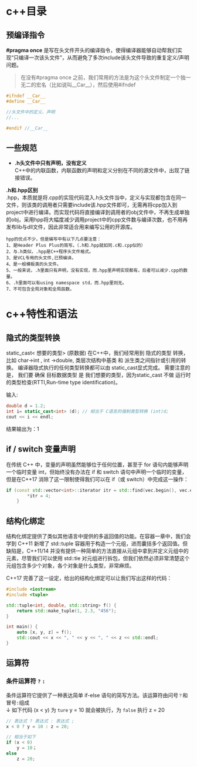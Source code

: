 # c++目录

## 预编译指令
**#pragma once** 是写在头文件开头的编译指令，使得编译器能够自动帮我们实现“只编译一次该头文件”，从而避免了多次include该头文件导致的重复定义/声明问题。
> 在没有#pragma once 之前，我们常用的方法是为这个头文件制定一个独一无二的宏名（比如说叫__Car__），然后使用#ifndef

```cpp
#ifndef __Car__
#define __Car__

//头文件中的定义、声明
//...

#endif //__Car__
```

## 一些规范

+ **.h头文件中只有声明，没有定义** <br>
C++中的内联函数，内联函数的声明和定义分别在不同的源文件中，出现了链接错误。

**.h和.hpp区别**    
.hpp，本质就是将.cpp的实现代码混入.h头文件当中，定义与实现都包含在同一文件，则该类的调用者只需要include该.hpp文件即可，无需再将cpp加入到project中进行编译。而实现代码将直接编译到调用者的obj文件中，不再生成单独的obj，采用hpp将大幅度减少调用project中的cpp文件数与编译次数，也不用再发布lib与dll文件，因此非常适合用来编写公用的开源库。

    hpp的优点不少，但是编写中有以下几点要注意：
    1、是Header Plus Plus的简写。（.h和.hpp就如同.c和.cpp似的）
    2、与.h类似，.hpp是C++程序头文件格式。
    3、是VCL专用的头文件,已预编译。
    4、是一般模板类的头文件。
    5、一般来说，.h里面只有声明，没有实现，而.hpp里声明实现都有，后者可以减少.cpp的数量。
    6、.h里面可以有using namespace std，而.hpp里则无。
    7、不可包含全局对象和全局函数。



# c++特性和语法

## 隐式的类型转换
static_cast< 想要的类型> (原数据)
在C++中，我们经常用到 隐式的类型 转换，比如 char->int , int ->double, 类层次结构中基类 和 派生类之间指针或引用的转换。
编译器隐式执行的任何类型转换都可以由 static_cast显式完成。
需要注意的是， 我们要 确保 目标数据类型 是 我们想要的类型，因为static_cast 不做 运行时的类型检查(RTTI,Run-time type identification)。

输入:
~~~c++
double d = 1.2;
int i= static_cast<int> (d); // 相当于 C语言的强制类型转换 (int)d;
cout << i << endl;
~~~
结果输出为：1

## if / switch 变量声明
在传统 C++ 中，变量的声明虽然能够位于任何位置，甚至于 for 语句内能够声明一个临时变量 int，但始终没有办法在 if 和 switch 语句中声明一个临时的变量，但是在C++17 消除了这一限制使得我们可以在 if（或 switch）中完成这一操作：

~~~c++
if (const std::vector<int>::iterator itr = std::find(vec.begin(), vec.end(), 3); itr != vec.end()) {
		*itr = 4;
	}
~~~

## 结构化绑定
结构化绑定提供了类似其他语言中提供的多返回值的功能。在容器一章中，我们会学到 C++11 新增了 std::tuple 容器用于构造一个元组，进而囊括多个返回值。但缺陷是，C++11/14 并没有提供一种简单的方法直接从元组中拿到并定义元组中的元素，尽管我们可以使用 std::tie 对元组进行拆包，但我们依然必须非常清楚这个元组包含多少个对象，各个对象是什么类型，非常麻烦。

C++17 完善了这一设定，给出的结构化绑定可以让我们写出这样的代码：

~~~c++
#include <iostream>
#include <tuple>

std::tuple<int, double, std::string> f() {
    return std::make_tuple(1, 2.3, "456");
}

int main() {
    auto [x, y, z] = f();
    std::cout << x << ", " << y << ", " << z << std::endl;
}
~~~

## 运算符
### 条件运算符 `?` `:` 
条件运算符它提供了一种表达简单 if-else 语句的简写方法。该运算符由问号`？`和冒号`:`组成  
↓ 如下代码 (x < y) 为 `ture` y = 10 就会被执行，为 `false` 执行 z = 20

~~~c++
// 表达式 ? 表达式 : 表达式 ;
x < 0 ? y = 10 : z = 20;

// 相当于如下
if (x < 0)
    y = 10；
else
    z = 20;
~~~

